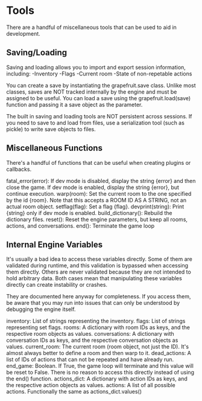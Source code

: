 # Tools
There are a handful of miscellaneous tools that can be used to aid in development.

## Saving/Loading
Saving and loading allows you to import and export session information, including:
-Inventory
-Flags
-Current room
-State of non-repetable actions

You can create a save by instantiating the grapefruit.save class. Unlike most classes, saves are NOT tracked internally by the engine and must be assigned to be useful.
You can load a save using the grapefruit.load(save) function and passing it a save object as the parameter.

The built in saving and loading tools are NOT persistent across sessions. If you need to save to and load from files, use a serialization tool (such as pickle) to write save objects to files.

## Miscellaneous Functions
There's a handful of functions that can be useful when creating plugins or callbacks.

fatal_error(error): If dev mode is disabled, display the string {error} and then close the game. If dev mode is enabled, display the string {error}, but continue execution.
warp(room): Set the current room to the one specified by the id {room}. Note that this accepts a ROOM ID AS A STRING, not an actual room object.
setflag(flag): Set a flag {flag}.
devprint(string): Print {string} only if dev mode is enabled.
build_dictionary(): Rebuild the dictionary files.
reset(): Reset the engine parameters, but keep all rooms, actions, and conversations.
end(): Terminate the game loop

## Internal Engine Variables
It's usually a bad idea to access these variables directly. Some of them are validated during runtime, and this validation is bypassed when accessing them directly. Others are never validated because they are not intended to hold arbitrary data. Both cases mean that manipulating these variables directly can create instability or crashes.

They are documented here anyway for completeness. If you access them, be aware that you may run into issues that can only be understood by debugging the engine itself.

inventory: List of strings representing the inventory.
flags: List of strings representing set flags.
rooms: A dictionary with room IDs as keys, and the respective room objects as values.
conversations: A dictionary with conversation IDs as keys, and the respective conversation objects as values.
current_room: The current room (room object, not just the ID). It's almost always better to define a room and then warp to it.
dead_actions: A list of IDs of actions that can not be repeated and have already run.
end_game: Boolean. If True, the game loop will terminate and this value will be reset to False. There is no reason to access this directly instead of using the end() function.
actions_dict: A dictionary with action IDs as keys, and the respective action objects as values.
actions: A list of all possible actions. Functionally the same as actions_dict.values()